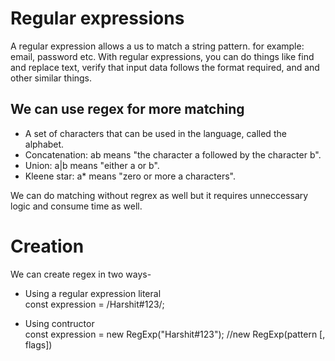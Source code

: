 # Regular expressions
A regular expression allows a us to match a string pattern.
for example: email, password etc.
With regular expressions, you can do things like find and replace text, verify that input data follows the format required, and and other similar things.
## We can use regex for more matching 
- A set of characters that can be used in the language, called the alphabet.
- Concatenation: ab means "the character a followed by the character b".
- Union: a|b means "either a or b".
- Kleene star: a* means "zero or more a characters".

We can do matching without regrex as well but it requires unneccessary logic and consume time as well.

# Creation
We can create regex in two ways-
- Using a regular expression literal  
const expression = /Harshit#123/;

- Using contructor  
const expression = new RegExp("Harshit#123"); //new RegExp(pattern [, flags])
